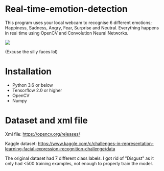 # Real-time-emotion-detection
This program uses your local webcam to recognise 6 different emotions; Happiness, Sadness, Angry, Fear, Surprise and Neutral. Everything happens in real time using OpenCV and Convolution Neural Networks. 

![](emotion_detection_demo.gif)

(Excuse the silly faces lol)

# Installation
- Python 3.6 or below
- Tensorflow 2.0 or higher
- OpenCV
- Numpy

# Dataset and xml file
Xml file: https://opencv.org/releases/

Kaggle dataset: https://www.kaggle.com/c/challenges-in-representation-learning-facial-expression-recognition-challenge/data

The original dataset had 7 different class labels. I got rid of "Disgust" as it only had <500 training examples, not enough to properly train the model.
